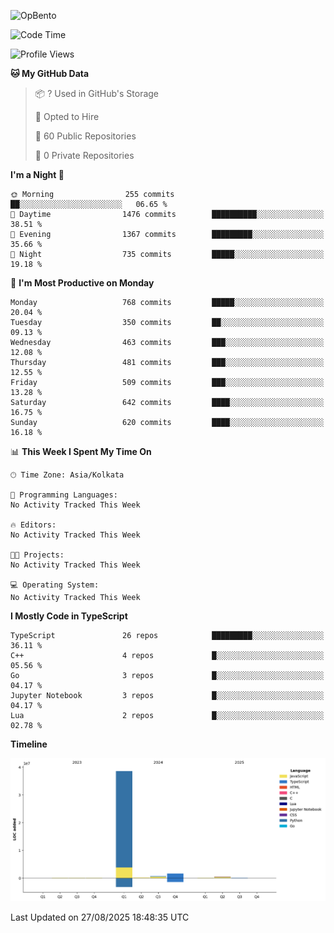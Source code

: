 ![OpBento](https://firebasestorage.googleapis.com/v0/b/smartkaksha-fe32c.appspot.com/o/opbento%2Fparthkapoor-dev3db8f.png?alt=media)

<!--START_SECTION:waka-->
![Code Time](http://img.shields.io/badge/Code%20Time-0%20secs-blue)

![Profile Views](http://img.shields.io/badge/Profile%20Views-0-blue)

**🐱 My GitHub Data** 

> 📦 ? Used in GitHub's Storage 
 > 
> 💼 Opted to Hire
 > 
> 📜 60 Public Repositories 
 > 
> 🔑 0 Private Repositories 
 > 
**I'm a Night 🦉** 

```text
🌞 Morning                255 commits         ██░░░░░░░░░░░░░░░░░░░░░░░   06.65 % 
🌆 Daytime                1476 commits        ██████████░░░░░░░░░░░░░░░   38.51 % 
🌃 Evening                1367 commits        █████████░░░░░░░░░░░░░░░░   35.66 % 
🌙 Night                  735 commits         █████░░░░░░░░░░░░░░░░░░░░   19.18 % 
```
📅 **I'm Most Productive on Monday** 

```text
Monday                   768 commits         █████░░░░░░░░░░░░░░░░░░░░   20.04 % 
Tuesday                  350 commits         ██░░░░░░░░░░░░░░░░░░░░░░░   09.13 % 
Wednesday                463 commits         ███░░░░░░░░░░░░░░░░░░░░░░   12.08 % 
Thursday                 481 commits         ███░░░░░░░░░░░░░░░░░░░░░░   12.55 % 
Friday                   509 commits         ███░░░░░░░░░░░░░░░░░░░░░░   13.28 % 
Saturday                 642 commits         ████░░░░░░░░░░░░░░░░░░░░░   16.75 % 
Sunday                   620 commits         ████░░░░░░░░░░░░░░░░░░░░░   16.18 % 
```


📊 **This Week I Spent My Time On** 

```text
🕑︎ Time Zone: Asia/Kolkata

💬 Programming Languages: 
No Activity Tracked This Week

🔥 Editors: 
No Activity Tracked This Week

🐱‍💻 Projects: 
No Activity Tracked This Week

💻 Operating System: 
No Activity Tracked This Week
```

**I Mostly Code in TypeScript** 

```text
TypeScript               26 repos            █████████░░░░░░░░░░░░░░░░   36.11 % 
C++                      4 repos             █░░░░░░░░░░░░░░░░░░░░░░░░   05.56 % 
Go                       3 repos             █░░░░░░░░░░░░░░░░░░░░░░░░   04.17 % 
Jupyter Notebook         3 repos             █░░░░░░░░░░░░░░░░░░░░░░░░   04.17 % 
Lua                      2 repos             █░░░░░░░░░░░░░░░░░░░░░░░░   02.78 % 
```



**Timeline**

![Lines of Code chart](https://raw.githubusercontent.com/ParthKapoor-dev/ParthKapoor-dev/main/assets/bar_graph.png)


 Last Updated on 27/08/2025 18:48:35 UTC
<!--END_SECTION:waka-->
